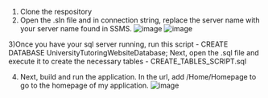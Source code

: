 1) Clone the respository
2) Open the .sln file and in connection string, replace the server name with your server name found in SSMS. 
![image](https://github.com/ambica-banchode/UniversityTutoringScheduler/assets/51074664/b2be8897-9d32-4d68-9b4b-325072abb5e4)
![image](https://github.com/ambica-banchode/UniversityTutoringScheduler/assets/51074664/5426158b-6538-4629-bdc2-65bf1a794da1)




3)Once you have your sql server running, run this script - CREATE DATABASE UniversityTutoringWebsiteDatabase; 
Next, open the .sql file and execute it to create the necessary tables - CREATE_TABLES_SCRIPT.sql 

4) Next, build and run the application. In the url, add /Home/Homepage to go to the homepage of my application.
![image](https://github.com/ambica-banchode/UniversityTutoringScheduler/assets/51074664/d8657c62-badd-4086-bffa-5d64eb8880d4)

